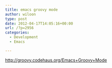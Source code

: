 ```yaml
---
title: emacs groovy mode
author: wiloon
type: post
date: 2012-04-17T14:05:16+00:00
url: /?p=2956
categories:
  - Development
  - Emacs

---
```

<http://groovy.codehaus.org/Emacs+Groovy+Mode>